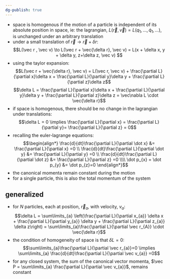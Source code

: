 ```yaml
---
dg-publish: true
---
```


- space is homogenous if the motion of a particle is independent of its absolute position in space, ie: the lagrangian, $L(\vec r , \vec v) = L(q_{1},\dots, \dot q_{1},\dots)$, is unchanged under an arbitrary translation
- under a small translation of $\vec r \to \vec r + \delta r$: 
$$L(\vec r , \vec v) \to L(\vec r + \vec{\delta r}, \vec v)  = L(x + \delta x, y + \delta y, z+\delta z, \vec v) $$
- using the taylor expansion: 
$$L(\vec r + \vec{\delta r}, \vec v)  = L(\vec r, \vec v) + \frac{\partial L}{\partial x}\delta x + \frac{\partial L}{\partial y}\delta y + \frac{\partial L}{\partial z}\delta z$$
$$\delta L = \frac{\partial L}{\partial x}\delta x + \frac{\partial L}{\partial y}\delta y + \frac{\partial L}{\partial z}\delta z = \vec\nabla L \cdot \vec{\delta r}$$
- if space is homogenous, there should be no change in the lagrangian under translations: 
$$\delta L = 0 \implies \frac{\partial L}{\partial x} = \frac{\partial L}{\partial y}= \frac{\partial L}{\partial z} = 0$$
- recalling the euler-lagrange equations: 
$$\begin{align*}
	\frac{d}{dt}\frac{\partial L}{\partial \dot x} &= \frac{\partial L}{\partial x} =0 \\
	\frac{d}{dt}\frac{\partial L}{\partial \dot y} &= \frac{\partial L}{\partial y} =0 \\
	\frac{d}{dt}\frac{\partial L}{\partial \dot z} &= \frac{\partial L}{\partial z} =0 \\\\
	\dot p_{x} = \dot p_{y} &=  \dot p_{z}=0
\end{align*}$$
- the canonical momenta remain constant during the motion
- for a single particle, this is also the total momentum of the system
## generalized
- for $N$ particles, each at position, $\vec r_{a}$, with velocity, $v_{a}:$ 
$$\delta L = \sum\limits_{a} \left(\frac{\partial L}{\partial x_{a}} \delta x + \frac{\partial L}{\partial y_{a}} \delta y + \frac{\partial L}{\partial z_{a}} \delta z\right) = \sum\limits_{a}\frac{\partial L}{\partial \vec r_{A}} \cdot \vec{\delta r}$$
- the condition of homogeneity of space is that $\delta L =0:$ 
$$\sum\limits_{a}\frac{\partial L}{\partial \vec r_{a}}=0 \implies \sum\limits_{a} \frac{d}{dt}\frac{\partial L}{\partial \vec v_{a}} =0$$
- for any closed system, the sum of the canonical vector momenta, $\vec P = \sum\limits_{a} \frac{\partial L}{\partial \vec v_{a}}$, remains constant

